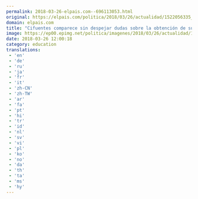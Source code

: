 ```yaml
---
permalink: 2018-03-26-elpais.com--696113053.html
original: https://elpais.com/politica/2018/03/26/actualidad/1522056335_355156.html#?ref=rss&format=simple&link=link
domain: elpais.com
title: "Cifuentes comparece sin despejar dudas sobre la obtención de su máster"
image: https://ep00.epimg.net/politica/imagenes/2018/03/26/actualidad/1522056335_355156_1522056443_rrss_normal.jpg
date: 2018-03-26 12:00:18
category: education
translations: 
 - 'en'
 - 'de'
 - 'ru'
 - 'ja'
 - 'fr'
 - 'it'
 - 'zh-CN'
 - 'zh-TW'
 - 'ar'
 - 'fa'
 - 'pt'
 - 'hi'
 - 'tr'
 - 'id'
 - 'nl'
 - 'sv'
 - 'vi'
 - 'pl'
 - 'ko'
 - 'no'
 - 'da'
 - 'th'
 - 'ta'
 - 'ms'
 - 'hy'
---
```


